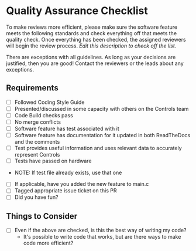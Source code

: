 # Quality Assurance Checklist 
To make reviews more efficient, please make sure the software feature meets the following standards and check everything off that meets the quality check. Once everything has been checked, the assigned reviewers will begin the review process. _Edit this description to check off the list._

There are exceptions with all guidelines. As long as your decisions are justified, then you are good! Contact the reviewers or the leads about any exceptions. 

## Requirements 
- [ ] Followed Coding Style Guide 
- [ ] Presented/discussed in some capacity with others on the Controls team
- [ ] Code Build checks pass 
- [ ] No merge conflicts 
- [ ] Software feature has test associated with it
- [ ] Software feature has documentation for it updated in both ReadTheDocs and the comments
- [ ] Test provides useful information and uses relevant data to accurately represent Controls 
- [ ] Tests have passed on hardware
- NOTE: If test file already exists, use that one
- [ ] If applicable, have you added the new feature to main.c
- [ ] Tagged appropriate issue ticket on this PR
- [ ] Did you have fun?

## Things to Consider 
- [ ] Even if the above are checked, is this the best way of writing my code? 
    - It's possible to write code that works, but are there ways to make code more efficient? 
